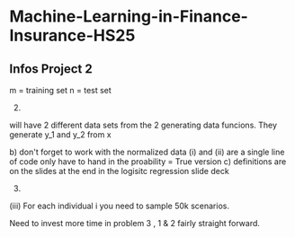 # Machine-Learning-in-Finance-Insurance-HS25

## Infos Project 2

m = training set
n = test set


2.
will have 2 different data sets from the 2 generating data funcions. They generate y_1 and y_2 from x

b) don't forget to work with the normalized data
(i) and (ii) are a single line of code only have to hand in the proability = True version
c) definitions are on the slides at the end in the logisitc regression slide deck

3.
(iii) For each individual i you need to sample 50k scenarios.

Need to invest more time in problem 3 , 1 & 2 fairly straight forward.

